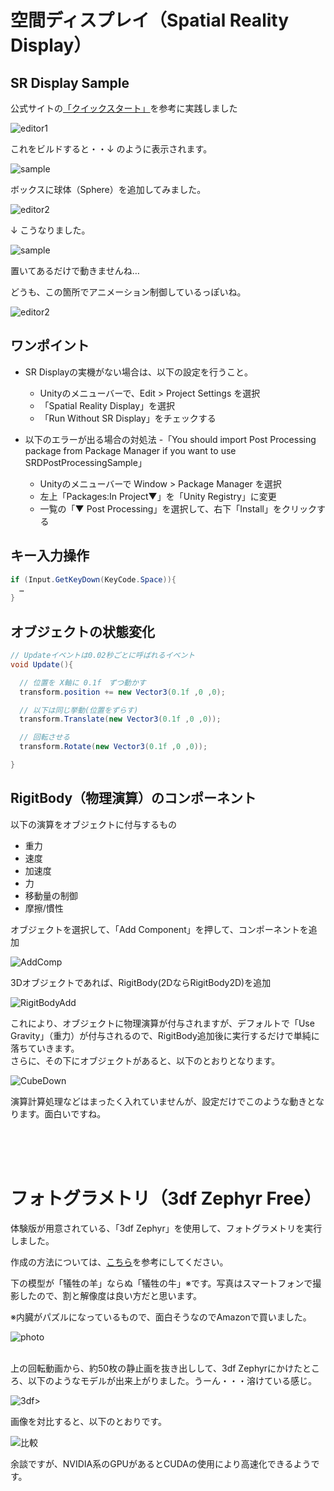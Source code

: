 # 空間ディスプレイ（Spatial Reality Display）

## SR Display Sample
公式サイトの[「クイックスタート」](https://www.sony.net/Products/Developer-Spatial-Reality-display/jp/develop/Unity/Quickstart.html)を参考に実践しました

![editor1](./doc/editor1.png)

これをビルドすると・・↓ のように表示されます。

![sample](./doc/sample.gif)

ボックスに球体（Sphere）を追加してみました。

![editor2](./doc/editor2.png)

↓ こうなりました。

![sample](./doc/sample2.gif)

置いてあるだけで動きませんね…  

どうも、この箇所でアニメーション制御しているっぽいね。

![editor2](./doc/editor3.png)

## ワンポイント
- SR Displayの実機がない場合は、以下の設定を行うこと。
  - Unityのメニューバーで、Edit > Project Settings を選択 
  - 「Spatial Reality Display」を選択
  - 「Run Without SR Display」をチェックする

- 以下のエラーが出る場合の対処法
  -「You should import Post Processing package from Package Manager if you want to use SRDPostProcessingSample」  
    - Unityのメニューバーで Window > Package Manager を選択
    - 左上「Packages:In Project▼」を「Unity Registry」に変更
    - 一覧の「▼ Post Processing」を選択して、右下「Install」をクリックする

## キー入力操作
``` C#
if (Input.GetKeyDown(KeyCode.Space)){
  …
} 
```

## オブジェクトの状態変化
``` C#
// Updateイベントは0.02秒ごとに呼ばれるイベント
void Update(){

  // 位置を X軸に 0.1f　ずつ動かす
  transform.position += new Vector3(0.1f ,0 ,0);

  // 以下は同じ挙動(位置をずらす)
  transform.Translate(new Vector3(0.1f ,0 ,0));

  // 回転させる
  transform.Rotate(new Vector3(0.1f ,0 ,0));

}
```

## RigitBody（物理演算）のコンポーネント

以下の演算をオブジェクトに付与するもの
- 重力
- 速度
- 加速度
- 力
- 移動量の制御
- 摩擦/慣性  

オブジェクトを選択して、「Add Component」を押して、コンポーネントを追加

![AddComp](./doc/AddComp.png)

3Dオブジェクトであれば、RigitBody(2DならRigitBody2D)を追加

![RigitBodyAdd](./doc/RigitBodyAdd.png)

これにより、オブジェクトに物理演算が付与されますが、デフォルトで「Use Gravity」（重力）が付与されるので、RigitBody追加後に実行するだけで単純に落ちていきます。  
さらに、その下にオブジェクトがあると、以下のとおりとなります。

![CubeDown](./doc/cube_down.gif)

演算計算処理などはまったく入れていませんが、設定だけでこのような動きとなります。面白いですね。

<br>
<br>
<br>

# フォトグラメトリ（3df Zephyr Free）

体験版が用意されている、「3df Zephyr」を使用して、フォトグラメトリを実行しました。  

作成の方法については、[こちら](https://youtu.be/GG01yQYGsEQ)を参考にしてください。

下の模型が「犠牲の羊」ならぬ「犠牲の牛」※です。写真はスマートフォンで撮影したので、割と解像度は良い方だと思います。

※内臓がパズルになっているもので、面白そうなのでAmazonで買いました。

![photo](.\doc\photo.gif)

<br>
上の回転動画から、約50枚の静止画を抜き出しして、3df Zephyrにかけたところ、以下のようなモデルが出来上がりました。うーん・・・溶けている感じ。

![3df>](.\doc\3df.gif)

画像を対比すると、以下のとおりです。

![比較](.\doc\比較.bmp)

余談ですが、NVIDIA系のGPUがあるとCUDAの使用により高速化できるようです。

